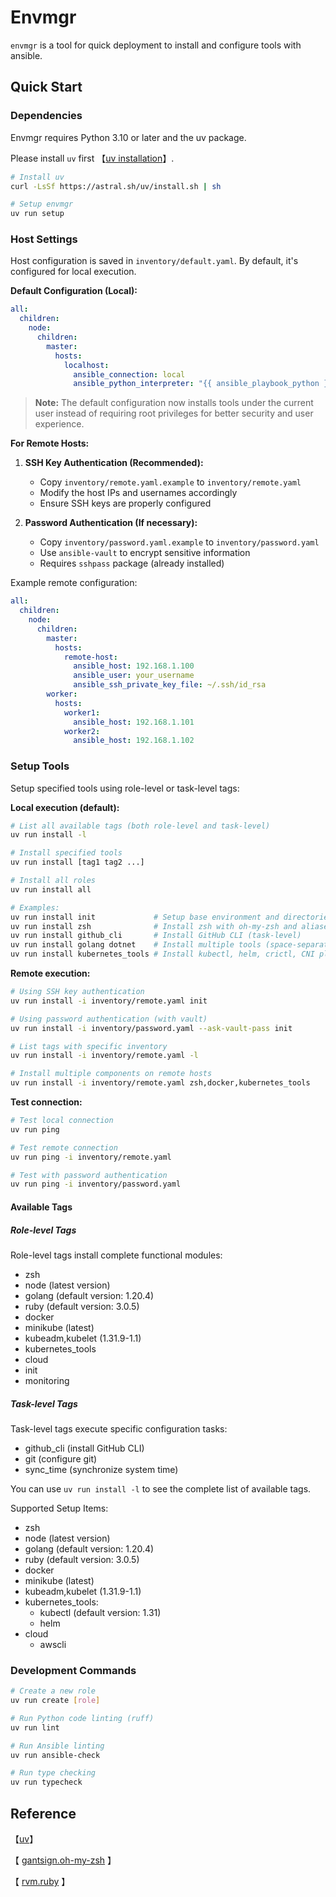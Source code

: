 # Envmgr

`envmgr` is a tool for quick deployment to install and configure tools with ansible.

## Quick Start

### Dependencies

Envmgr requires Python 3.10 or later and the uv package.

Please install `uv` first 【[uv installation](https://docs.astral.sh/uv/getting-started/installation/)】.

```bash
# Install uv
curl -LsSf https://astral.sh/uv/install.sh | sh

# Setup envmgr
uv run setup            
```

### Host Settings

Host configuration is saved in `inventory/default.yaml`. By default, it's configured for local execution.

**Default Configuration (Local):**
```yaml
all:
  children:
    node:
      children:
        master:
          hosts:
            localhost:
              ansible_connection: local
              ansible_python_interpreter: "{{ ansible_playbook_python }}"
```

> **Note:** The default configuration now installs tools under the current user instead of requiring root privileges for better security and user experience.

**For Remote Hosts:**

1. **SSH Key Authentication (Recommended):**
   - Copy `inventory/remote.yaml.example` to `inventory/remote.yaml`
   - Modify the host IPs and usernames accordingly
   - Ensure SSH keys are properly configured

2. **Password Authentication (If necessary):**
   - Copy `inventory/password.yaml.example` to `inventory/password.yaml`
   - Use `ansible-vault` to encrypt sensitive information
   - Requires `sshpass` package (already installed)

Example remote configuration:
```yaml
all:
  children:
    node:
      children:
        master:
          hosts:
            remote-host:
              ansible_host: 192.168.1.100
              ansible_user: your_username
              ansible_ssh_private_key_file: ~/.ssh/id_rsa
        worker:
          hosts:
            worker1:
              ansible_host: 192.168.1.101
            worker2:
              ansible_host: 192.168.1.102
```

### Setup Tools

Setup specified tools using role-level or task-level tags:

**Local execution (default):**
```bash
# List all available tags (both role-level and task-level)
uv run install -l

# Install specified tools
uv run install [tag1 tag2 ...] 

# Install all roles
uv run install all    

# Examples:
uv run install init             # Setup base environment and directories
uv run install zsh              # Install zsh with oh-my-zsh and aliases
uv run install github_cli       # Install GitHub CLI (task-level)
uv run install golang dotnet    # Install multiple tools (space-separated)
uv run install kubernetes_tools # Install kubectl, helm, crictl, CNI plugins
```

**Remote execution:**
```bash
# Using SSH key authentication
uv run install -i inventory/remote.yaml init

# Using password authentication (with vault)
uv run install -i inventory/password.yaml --ask-vault-pass init

# List tags with specific inventory
uv run install -i inventory/remote.yaml -l

# Install multiple components on remote hosts
uv run install -i inventory/remote.yaml zsh,docker,kubernetes_tools
```

**Test connection:**
```bash
# Test local connection
uv run ping

# Test remote connection
uv run ping -i inventory/remote.yaml

# Test with password authentication
uv run ping -i inventory/password.yaml
```

#### Available Tags

##### Role-level Tags
Role-level tags install complete functional modules:
- zsh
- node   (latest version)
- golang (default version: 1.20.4)
- ruby   (default version: 3.0.5)
- docker
- minikube (latest)
- kubeadm,kubelet (1.31.9-1.1)
- kubernetes_tools
- cloud
- init
- monitoring

##### Task-level Tags
Task-level tags execute specific configuration tasks:
- github_cli (install GitHub CLI)
- git (configure git)
- sync_time (synchronize system time)

You can use `uv run install -l` to see the complete list of available tags.

Supported Setup Items:

- zsh
- node   (latest version)
- golang (default version: 1.20.4)
- ruby   (default version: 3.0.5)
- docker
- minikube (latest)
- kubeadm,kubelet (1.31.9-1.1)
- kubernetes_tools:
  - kubectl (default version: 1.31)
  - helm
- cloud
  - awscli

### Development Commands

```bash
# Create a new role
uv run create [role]

# Run Python code linting (ruff)
uv run lint

# Run Ansible linting
uv run ansible-check

# Run type checking
uv run typecheck
```

## Reference

【[uv](https://docs.astral.sh/uv/)】

【 [gantsign.oh-my-zsh](https://github.com/gantsign/ansible-role-oh-my-zsh) 】

【 [rvm.ruby](https://github.com/rvm/rvm1-ansible) 】
